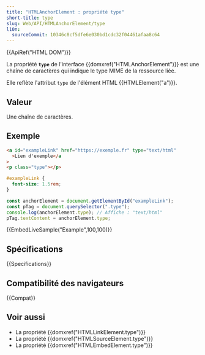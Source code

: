 ```yaml
---
title: "HTMLAnchorElement : propriété type"
short-title: type
slug: Web/API/HTMLAnchorElement/type
l10n:
  sourceCommit: 10346c8cf5dfe6e030bd1cdc32f04461afaa8c64
---
```


{{ApiRef("HTML DOM")}}

La propriété **`type`** de l'interface {{domxref("HTMLAnchorElement")}} est une chaîne de caractères qui indique le type MIME de la ressource liée.

Elle reflète l'attribut `type` de l'élément HTML {{HTMLElement("a")}}.

## Valeur

Une chaîne de caractères.

## Exemple

```html
<a id="exampleLink" href="https://exemple.fr" type="text/html"
  >Lien d'exemple</a
>
<p class="type"></p>
```

```css
#exampleLink {
  font-size: 1.5rem;
}
```

```js
const anchorElement = document.getElementById("exampleLink");
const pTag = document.querySelector(".type");
console.log(anchorElement.type); // Affiche : "text/html"
pTag.textContent = anchorElement.type;
```

{{EmbedLiveSample("Example",100,100)}}

## Spécifications

{{Specifications}}

## Compatibilité des navigateurs

{{Compat}}

## Voir aussi

- La propriété {{domxref("HTMLLinkElement.type")}}
- La propriété {{domxref("HTMLSourceElement.type")}}
- La propriété {{domxref("HTMLEmbedElement.type")}}
